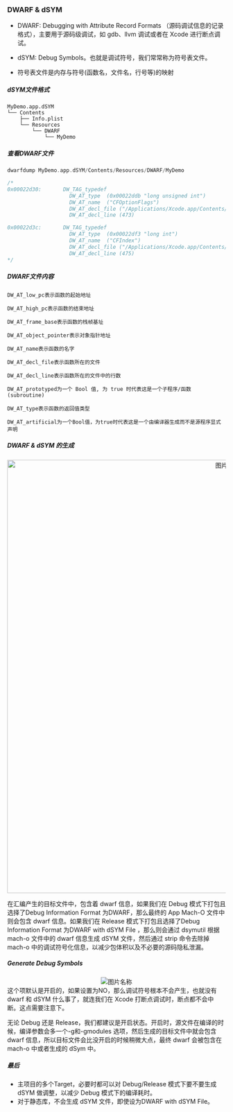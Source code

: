 ### DWARF & dSYM
- DWARF: Debugging with Attribute Record Formats （源码调试信息的记录格式），主要用于源码级调试，如 gdb、llvm 调试或者在 Xcode 进行断点调试。

- dSYM: Debug Symbols。也就是调试符号，我们常常称为符号表文件。
- 符号表文件是内存与符号(函数名，文件名，行号等)的映射

##### dSYM文件格式
``` text
MyDemo.app.dSYM
└── Contents
    ├── Info.plist
    └── Resources
        └── DWARF
            └── MyDemo 
```

##### 查看DWARF文件
```c++
dwarfdump MyDemo.app.dSYM/Contents/Resources/DWARF/MyDemo

/*
0x00022d30:       DW_TAG_typedef
                    DW_AT_type	(0x00022ddb "long unsigned int")
                    DW_AT_name	("CFOptionFlags")
                    DW_AT_decl_file	("/Applications/Xcode.app/Contents/Developer/Platforms/iPhoneOS.platform/Developer/SDKs/iPhoneOS15.0.sdk/System/Library/Frameworks/CoreFoundation.framework/Headers/CFBase.h")
                    DW_AT_decl_line	(473)

0x00022d3c:       DW_TAG_typedef
                    DW_AT_type	(0x00022df3 "long int")
                    DW_AT_name	("CFIndex")
                    DW_AT_decl_file	("/Applications/Xcode.app/Contents/Developer/Platforms/iPhoneOS.platform/Developer/SDKs/iPhoneOS15.0.sdk/System/Library/Frameworks/CoreFoundation.framework/Headers/CFBase.h")
                    DW_AT_decl_line	(475)
*/
```

##### DWARF文件内容
``` text
DW_AT_low_pc表示函数的起始地址

DW_AT_high_pc表示函数的结束地址

DW_AT_frame_base表示函数的栈帧基址

DW_AT_object_pointer表示对象指针地址

DW_AT_name表示函数的名字

DW_AT_decl_file表示函数所在的文件

DW_AT_decl_line表示函数所在的文件中的行数

DW_AT_prototyped为一个 Bool 值, 为 true 时代表这是一个子程序/函数(subroutine)

DW_AT_type表示函数的返回值类型

DW_AT_artificial为一个Bool值，为true时代表这是一个由编译器生成而不是源程序显式声明
```

##### DWARF & dSYM 的生成
<div align="center">    
<img src="../images/1.png" alt="图片名称" height="1000" align=center />
</div>

在汇编产生的目标文件中，包含着 dwarf 信息，如果我们在 Debug 模式下打包且选择了Debug Information Format 为DWARF，那么最终的 App Mach-O 文件中则会包含 dwarf 信息。如果我们在 Release 模式下打包且选择了Debug Information Format 为DWARF with dSYM File ，那么则会通过 dsymutil 根据 mach-o 文件中的 dwarf 信息生成 dSYM 文件，然后通过 strip 命令去除掉 mach-o 中的调试符号化信息，以减少包体积以及不必要的源码隐私泄漏。

##### Generate Debug Symbols
<div align="center">    
<img src="../images/2.png" alt="图片名称" align=center />
</div>
这个项默认是开启的，如果设置为NO，那么调试符号根本不会产生，也就没有 dwarf 和 dSYM 什么事了，就连我们在 Xcode 打断点调试时，断点都不会中断。这点需要注意下。

无论 Debug 还是 Release，我们都建议是开启状态。开启时，源文件在编译的时候，编译参数会多一个-g和-gmodules 选项，然后生成的目标文件中就会包含 dwarf 信息，所以目标文件会比没开启的时候稍微大点，最终 dwarf 会被包含在 mach-o 中或者生成的 dSym 中。

##### 最后
- 主项目的多个Target，必要时都可以对 Debug/Release 模式下要不要生成 dSYM 做调整，以减少 Debug 模式下的编译耗时。
- 对于静态库，不会生成 dSYM 文件，即使设为DWARF with dSYM File。
